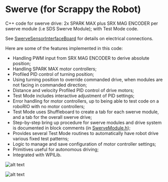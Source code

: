 # Swerve (for Scrappy the Robot)
C++ code for swerve drive: 2x SPARK MAX plus SRX MAG ENCODER per swerve module (i.e SDS Swerve Module); with Test Mode code.

See [SwerveSensorInterfaceBoard](https://github.com/Jagwires7443/SwerveSensorInterfaceBoard) for details on electrical connections.

Here are some of the features implemented in this code:

* Handling PWM input from SRX MAG ENCODER to derive absolute position;
* Handling SPARK MAX motor controllers;
* Profiled PID control of turning position;
* Using turning position to override commanded drive, when modules are not facing in commanded direction;
* Distance and velocity Profiled PID control of drive motors;
* Test Mode includes interactive adjustment of PID settings;
* Error handling for motor controllers, up to being able to test code on a roboRIO with no motor controllers;
* Test Mode uses Shuffleboard to create a tab for each swerve module, and a tab for the overall swerve drive;
* Step-by-step bring up procedure for swerve modules and drive system is documented in block comments (in [SwerveModule.h](https://github.com/Jagwires7443/Swerve/blob/master/src/main/include/subsystems/SwerveModule.h));
* Provides several Test Mode routines to automatically have robot drive various fixed test patterns;
* Logic to manage and save configuration of motor controller settings;
* Primitives useful for autonomous driving;
* Integrated with WPILib.

![alt text](https://github.com/Jagwires7443/Swerve/blob/master/TestMode1.PNG?raw=true)

![alt text](https://github.com/Jagwires7443/Swerve/blob/master/TestMode2.PNG?raw=true)
